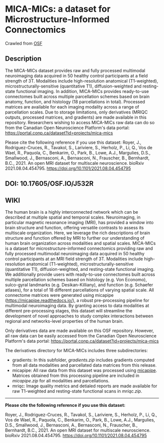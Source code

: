 # MICA-MICs: a dataset for Microstructure-Informed Connectomics

Crawled from [OSF](https://osf.io/j532r/)

## Description

The MICA-MICs dataset provides raw and fully processed multimodal neuroimaging data acquired in 50 healthy control participants at a field strength of 3T. Modalities include high-resolution anatomical (T1-weighted), microstructurally-sensitive (quantitative T1), diffusion-weighted and resting-state functional imaging. In addition, MICA-MICs provides ready-to-use connectomes built across multiple parcellation schemes based on brain anatomy, function, and histology (18 parcellations in total). Processed matrices are available for each imaging modality across a range of parcellation scales. Due to storage limitations, only derivatives (MRIQC outputs, processed matrices, and gradients) are made available in this repository. Researchers wishing to access MICA-MICs raw data can do so from the Canadian Open Neuroscience Platform's data portal: https://portal.conp.ca/dataset?id=projects/mica-mics 

Please cite the following reference if you use this dataset:
Royer, J., Rodriguez-Cruces, R., Tavakol, S., Lariviere, S., Herholz, P., Li, Q., Vos de Wael, R., Paquola, C., Benkarim, O., Park, B., Lowe, A.J., Margulies, D.S., Smallwood, J., Bernasconi, A., Bernasconi, N., Frauscher, B., Bernhardt, B.C., 2021. An open MRI dataset for multiscale neuroscience. bioRxiv 2021.08.04.454795. https://doi.org/10.1101/2021.08.04.454795

## DOI: 10.17605/OSF.IO/J532R

## WIKI

The human brain is a highly interconnected network which can be described at multiple spatial and temporal scales. Neuroimaging, in particular magnetic resonance imaging (MRI), has provided a window into brain structure and function, offering versatile contrasts to assess its multiscale organization. Here, we leverage the rich descriptions of brain structure and function offered by MRI to further our understanding of human brain organization across modalities and spatial scales. MICA-MICs is a dataset for microstructure-informed connectomics providing raw and fully processed multimodal neuroimaging data acquired in 50 healthy control participants at an MRI field strength of 3T. Modalities include high-resolution anatomical (T1-weighted), microstructurally-sensitive (quantitative T1), diffusion-weighted, and resting-state functional imaging. We additionally provide users with ready-to-use connectomes built across multiple parcellation schemes based on histology (e.g. Von Economo), sulco-gyral landmarks (e.g. Desikan-Killiany), and function (e.g. Schaefer atlases), for a total of 18 different parcellations of varying spatial scale. All connectome matrices were generated using micapipe (https://micapipe.readthedocs.io/), a robust pre-processing pipeline for multimodal neuroimaging data. By granting access to data modalities at different pre-processing stages, this dataset will streamline the development of novel approaches to study complex interactions between regional and networks-level properties of the human brain.

Only derivatives data are made available on this OSF repository. However, all raw data can be easily accessed from the Canadian Open Neuroscience Platform's data portal: https://portal.conp.ca/dataset?id=projects/mica-mics

The derivatives directory for MICA-MICs includes three subdirectories:
- gradients: In this subfolder, *gradients.zip* includes gradients computed from all data modalities and parcellated data matrices from this release.
- micapipe: All raw data from this dataset was processed using [micapipe][1]. Matrices obtained from this processing pipeline are included in *micapipe.zip* for all modalities and parcellations.
- mriqc: Image quality metrics and detialed reports are made available for raw T1-weighted and resting-state functional scans in *mriqc.zip*.

-----

**Please cite the following reference if you use this dataset:**

Royer, J., Rodriguez-Cruces, R., Tavakol, S., Lariviere, S., Herholz, P., Li, Q., Vos de Wael, R., Paquola, C., Benkarim, O., Park, B., Lowe, A.J., Margulies, D.S., Smallwood, J., Bernasconi, A., Bernasconi, N., Frauscher, B., Bernhardt, B.C., 2021. An open MRI dataset for multiscale neuroscience. bioRxiv 2021.08.04.454795. https://doi.org/10.1101/2021.08.04.454795


  [1]: https://micapipe.readthedocs.io/